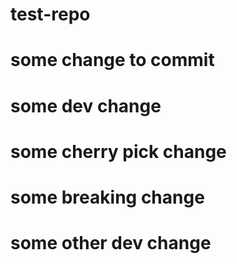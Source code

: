# test-repo

# some change to commit

# some dev change

# some cherry pick change

# some breaking change

# some other dev change
